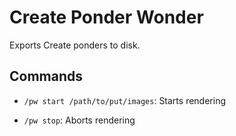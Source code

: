 # Create Ponder Wonder

Exports Create ponders to disk.

## Commands

- `/pw start /path/to/put/images`: Starts rendering

- `/pw stop`: Aborts rendering